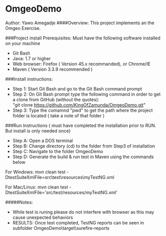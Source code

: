 # OmgeoDemo
Author: Yawo Amegadje
####Overview:
This project implements an the Omgeo Exercise.

###Project install Prerequisites:
Must have the following software installed on your machine
- Git Bash
- Java:  1.7 or higher
- Web browser: Firefox ( Version 45.x recommanded), or Chrome/IE
- Maven ( Version 3.3.9 recommended )

###Install instructions:
- Step 1: Start Git Bash and go to the Git Bash command prompt
- Step 2: On Git Bash prompt type the following command in order to get a clone from GitHub (without the quotes):  
"git clone https://github.com/KingOfZamunda/OmgeoDemo.git"
- Step 3: Type the comamnd  "pwd" to get the path where the project folder is located ( take a note of that folder )

###Run Instructions 
( must have completed the installation prior to RUN. But install is only needed once)
- Step A: Open a DOS terminal
- Step B: Change directory (cd) to the folder from Step3 of installation
- Step C: Navigate to the folder OmgeoDemo 
- Step D: Generate the build & run test in Maven using the commands below

For Windows:
          mvn clean test -DtestSuiteXmlFile=src\test\resources\myTestNG.xml

For Mac/Linux:
           mvn clean test -DtestSuiteXmlFile='src/test/resources/myTestNG.xml'

#####Notes: 
- While test is runing please do not interfere with browser as this may cause unexpected behaviors
- RESULTS: Once test completed, TestNG reports can be seen in subfolder  OmgeoDemo\target\surefire-reports

